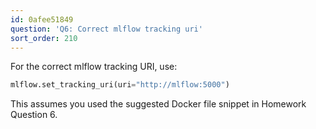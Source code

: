 ```yaml
---
id: 0afee51849
question: 'Q6: Correct mlflow tracking uri'
sort_order: 210
---
```


For the correct mlflow tracking URI, use:

```python
mlflow.set_tracking_uri(uri="http://mlflow:5000")
```

This assumes you used the suggested Docker file snippet in Homework Question 6.